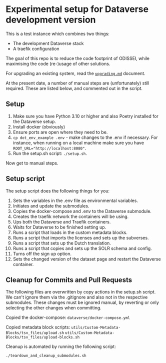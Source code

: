 # Experimental setup for Dataverse development version

This is a test instance which combines two things:

- The development Dataverse stack
- A traefik configuration

The goal of this repo is to reduce the code footprint of ODISSEI, while maximising the code (re-)usage of other solutions.

For upgrading an existing system, read the [`upgrading.md`](upgrading.md) document. 

At the present date, a number of manual steps are (unfortunately) still required. These are listed below, and commented out in the script.

## Setup

1. Make sure you have Python 3.10 or higher and also Poetry installed for the Dataverse setup. 
2. Install docker (obviously)
3. Ensure ports are open where they need to be.
4. `cp dot_env_example .env` - make changes to the .env if necessary. 
   For instance, when running on a local machine make sure you have `ROOT_URL="http://localhost:8080"`. 
5. Run the setup.sh script: `./setup.sh`.

Now get to manual steps.

## Setup script
The setup script does the following things for you:
1. Sets the variables in the .env file as environmental variables.
2. Initiates and update the submodules.
3. Copies the docker-compose and .env to the Dataverse submodule.
4. Creates the traefik network the containers will be using.
5. Ups both the Dataverse and Traefik containers.
6. Waits for Dataverse to be finished setting up.
7. Runs a script that loads in the custom metadata blocks.
8. Runs a script that imports the licenses and sets up the subverses.
9. Runs a script that sets up the Dutch translation.
10. Runs a script that copies and sets up the SOLR schema and config.
11. Turns off the sign up option.
12. Sets the changed version of the dataset page and restart the Dataverse container.

## Cleanup for Commits and Pull Requests

The following files are overwritten by copy actions in the setup.sh script. 
We can't ignore them via the .gitignore and also not in the respective submodules. 
These changes must be ignored manual, by reverting or only selecting the other changes when committing. 

Copied the docker-compose:
`dataverse/docker-compose.yml`

Copied metadata block scripts:
`utils/Custom-Metadata-Blocks/tsv_files/upload.sh`
`utils/Custom-Metadata-Blocks/tsv_files/upload-blocks.sh`

Cleanup is automated by running the following script:
```
./teardown_and_cleanup_submodules.sh
```
